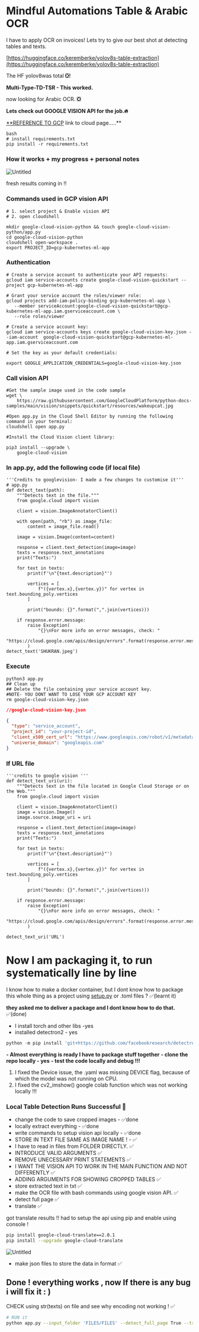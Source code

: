 # Mindful Automations Table & Arabic OCR

I have to apply OCR on invoices! Lets try to give our best shot at detecting tables and texts.

[https://huggingface.co/keremberke/yolov8s-table-extraction](https://huggingface.co/keremberke/yolov8s-table-extraction) 

The HF yolov8was total ❎!

**Multi-Type-TD-TSR - This worked.**

now looking for Arabic OCR. ❎

**Lets check out **GOOGLE VISION API** for the job.🔥**

[**REFERENCE TO GCP](https://cloud.google.com/vision/docs/ocr?_ga=2.134025102.-1000806481.1689720701&cloudshell=false&apix_params=%7B%22resource%22%3A%7B%22requests%22%3A%5B%7B%22features%22%3A%5B%7B%22type%22%3A%22TEXT_DETECTION%22%7D%5D%2C%22image%22%3A%7B%22source%22%3A%7B%22imageUri%22%3A%22gs%3A%2F%2Fcloud-samples-data%2Fvision%2Focr%2Fsign.jpg%22%7D%7D%7D%5D%7D%7D#try_it) link to cloud page…..**

```
bash
# install requirements.txt
pip install -r requirements.txt
```

### How it works + my progress + personal notes

![Untitled](Mindful%20Automations%20Table%20&%20Arabic%20OCR%20f157866291334892acd0d80731d68c0e/Untitled.png)

fresh results coming in !!

### Commands used in GCP vision API

```
# 1. select project & Enable vision API
# 2. open cloudshell

mkdir google-cloud-vision-python && touch google-cloud-vision-python/app.py
cd google-cloud-vision-python
cloudshell open-workspace .
export PROJECT_ID=gcp-kubernetes-ml-app
```

### Authentication

```
# Create a service account to authenticate your API requests:
gcloud iam service-accounts create google-cloud-vision-quickstart --project gcp-kubernetes-ml-app

# Grant your service account the roles/viewer role:
gcloud projects add-iam-policy-binding gcp-kubernetes-ml-app \
   --member serviceAccount:google-cloud-vision-quickstart@gcp-kubernetes-ml-app.iam.gserviceaccount.com \
   --role roles/viewer

# Create a service account key:
gcloud iam service-accounts keys create google-cloud-vision-key.json --iam-account  google-cloud-vision-quickstart@gcp-kubernetes-ml-app.iam.gserviceaccount.com

# Set the key as your default credentials:

export GOOGLE_APPLICATION_CREDENTIALS=google-cloud-vision-key.json
```

### Call vision API

```
#Get the sample image used in the code sample
wget \
    https://raw.githubusercontent.com/GoogleCloudPlatform/python-docs-samples/main/vision/snippets/quickstart/resources/wakeupcat.jpg

#Open app.py in the Cloud Shell Editor by running the following command in your terminal:
cloudshell open app.py

#Install the Cloud Vision client library:

pip3 install --upgrade \
    google-cloud-vision
```

### In app.py, add the following code (if local file)

```
'''Credits to googlevision- I made a few changes to customise it'''
# app.py
def detect_text(path):
    """Detects text in the file."""
    from google.cloud import vision

    client = vision.ImageAnnotatorClient()

    with open(path, "rb") as image_file:
        content = image_file.read()

    image = vision.Image(content=content)

    response = client.text_detection(image=image)
    texts = response.text_annotations
    print("Texts:")

    for text in texts:
        print(f'\n"{text.description}"')

        vertices = [
            f"({vertex.x},{vertex.y})" for vertex in text.bounding_poly.vertices
        ]

        print("bounds: {}".format(",".join(vertices)))

    if response.error.message:
        raise Exception(
            "{}\nFor more info on error messages, check: "
            "https://cloud.google.com/apis/design/errors".format(response.error.message)
        )
detect_text('SHUKRAN.jpeg')
```

### Execute

```
python3 app.py 
## Clean up
## Delete the file containing your service account key.
#NOTE- YOU DONT WANT TO LOSE YOUR GCP ACCOUNT KEY
rm google-cloud-vision-key.json
```

```json
//google-cloud-vision-key.json

{
  "type": "service_account",
  "project_id": "your-project-id",
  "client_x509_cert_url": "https://www.googleapis.com/robot/v1/metadata/x509/google-cloud-vision-quickstart%40gcp-kubernetes-ml-app.iam.gserviceaccount.com",
  "universe_domain": "googleapis.com"
}
```

### If URL file

```
'''credits to google vision '''
def detect_text_uri(uri):
    """Detects text in the file located in Google Cloud Storage or on the Web."""
    from google.cloud import vision

    client = vision.ImageAnnotatorClient()
    image = vision.Image()
    image.source.image_uri = uri

    response = client.text_detection(image=image)
    texts = response.text_annotations
    print("Texts:")

    for text in texts:
        print(f'\n"{text.description}"')

        vertices = [
            f"({vertex.x},{vertex.y})" for vertex in text.bounding_poly.vertices
        ]

        print("bounds: {}".format(",".join(vertices)))

    if response.error.message:
        raise Exception(
            "{}\nFor more info on error messages, check: "
            "https://cloud.google.com/apis/design/errors".format(response.error.message)
        )

detect_text_uri('URL')
```
# Now I am packaging it, to run systematically line by line

I know how to make a docker container, but I dont know how to package this whole thing as a project using [setup.py](http://setup.py) or .toml files ? ✅(learnt it)

************************************************they asked me to deliver a package and I dont know how to do that.************************************************ ✅(done)

- I install torch and other libs -yes
- installed detectron2 - yes

```python
python -m pip install 'git+https://github.com/facebookresearch/detectron2.git'
```

**- Almost everything is ready I have to package stuff together**
**- clone the repo locally  -  yes**
**- test the code locally and debug !!!**
1. I fixed the Device issue, the .yaml was missing DEVICE flag, because of which the model was not running on CPU.
2. I fixed the cv2_imshow() google colab function which was not working locally !!!

### Local Table Detection Runs Successful 🥳

- change the code to save cropped images - ✅done
- locally extract everything - ✅done
- write commands to setup vision api locally - ✅done
- STORE IN TEXT FILE SAME AS IMAGE NAME ! - ✅
- I have to read in files from FOLDER DIRECTLY. ✅
- INTRODUCE VALID ARGUMENTS ✅
- REMOVE UNECESSARY PRINT STATEMENTS ✅
- I WANT THE VISION API TO WORK IN THE MAIN FUNCTION AND NOT DIFFERENTLY ✅
- ADDING ARGUMENTS FOR SHOWING CROPPED TABLES ✅
- store extracted text in txt ✅
- make the OCR file with bash commands using google vision API. ✅
- detect full page ✅
- translate ✅

got translate results !! had to setup the api using pip and enable using console !

```bash
pip install google-cloud-translate==2.0.1
pip install --upgrade google-cloud-translate

```

![Untitled](Mindful%20Automations%20Table%20&%20Arabic%20OCR%20f157866291334892acd0d80731d68c0e/Untitled%201.png)

- make json files to store the data in format ✅

## Done ! everything works , now If there is any bug i will fix it : )

CHECK using str(texts) on file and see why encoding not working ! ✅

```bash
# RUN it
python app.py --input_folder 'FILES/FILES' --detect_full_page True --translate True
```
